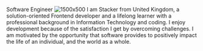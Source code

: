 Software Engineer
![1500x500](https://github.com/superstar951220/superstar951220/assets/140625296/4042b629-4f35-442e-babd-74e31989b09a)
I am Stacker from United Kingdom, a solution-oriented Frontend developer and a lifelong learner with a professional background in Information Technology and coding.
I enjoy development because of the satisfaction I get by overcoming challenges. I am motivated by the opportunity that software provides to positively impact the life of an individual, and the world as a whole.


